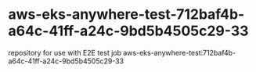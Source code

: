 # aws-eks-anywhere-test-712baf4b-a64c-41ff-a24c-9bd5b4505c29-33
repository for use with E2E test job aws-eks-anywhere-test:712baf4b-a64c-41ff-a24c-9bd5b4505c29-33
